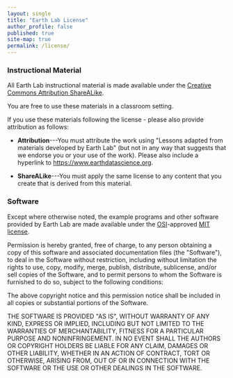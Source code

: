 ```yaml
---
layout: single
title: "Earth Lab License"
author_profile: false
published: true
site-map: true
permalink: /license/
---
```


### Instructional Material

All Earth Lab instructional material is made available under
the [Creative Commons Attribution ShareALike](https://creativecommons.org/licenses/by-sa/4.0/).

You are free to use these materials in a classroom setting.

If you use these materials following the license - please also provide attribution as follows:

* **Attribution**---You must attribute the work using "Lessons adapted from
  materials developed by Earth Lab" (but not in any way that suggests that we
  endorse you or your use of the work). Please also include a hyperlink
  to https://www.earthdatascience.org.

* **ShareALike**---You must apply the same license to any content that you create
  that is derived from this material.

### Software

Except where otherwise noted, the example programs and other software
provided by Earth Lab are made available under the
[OSI](http://opensource.org)-approved
[MIT license](http://opensource.org/licenses/mit-license.html).

Permission is hereby granted, free of charge, to any person obtaining
a copy of this software and associated documentation files (the
"Software"), to deal in the Software without restriction, including
without limitation the rights to use, copy, modify, merge, publish,
distribute, sublicense, and/or sell copies of the Software, and to
permit persons to whom the Software is furnished to do so, subject to
the following conditions:

The above copyright notice and this permission notice shall be
included in all copies or substantial portions of the Software.

THE SOFTWARE IS PROVIDED "AS IS", WITHOUT WARRANTY OF ANY KIND,
EXPRESS OR IMPLIED, INCLUDING BUT NOT LIMITED TO THE WARRANTIES OF
MERCHANTABILITY, FITNESS FOR A PARTICULAR PURPOSE AND
NONINFRINGEMENT. IN NO EVENT SHALL THE AUTHORS OR COPYRIGHT HOLDERS BE
LIABLE FOR ANY CLAIM, DAMAGES OR OTHER LIABILITY, WHETHER IN AN ACTION
OF CONTRACT, TORT OR OTHERWISE, ARISING FROM, OUT OF OR IN CONNECTION
WITH THE SOFTWARE OR THE USE OR OTHER DEALINGS IN THE SOFTWARE.
